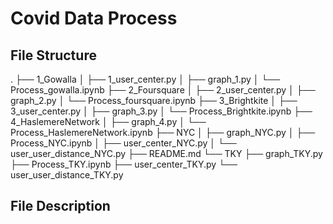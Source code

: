 # Covid Data Process
## File Structure
.
├── 1_Gowalla
│   ├── 1_user_center.py
│   ├── graph_1.py
│   └── Process_gowalla.ipynb
├── 2_Foursquare
│   ├── 2_user_center.py
│   ├── graph_2.py
│   └── Process_foursquare.ipynb
├── 3_Brightkite
│   ├── 3_user_center.py
│   ├── graph_3.py
│   └── Process_Brightkite.ipynb
├── 4_HaslemereNetwork
│   ├── graph_4.py
│   └── Process_HaslemereNetwork.ipynb
├── NYC
│   ├── graph_NYC.py
│   ├── Process_NYC.ipynb
│   ├── user_center_NYC.py
│   └── user_user_distance_NYC.py
├── README.md
└── TKY
    ├── graph_TKY.py
    ├── Process_TKY.ipynb
    ├── user_center_TKY.py
    └── user_user_distance_TKY.py

## File Description
